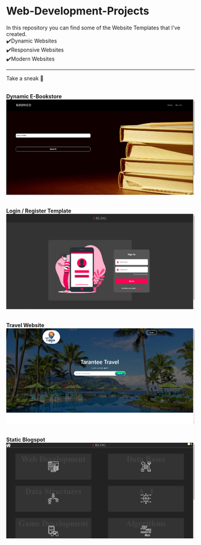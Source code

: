# Web-Development-Projects
In this repository you can find some of the Website Templates that I've created. 
<br/>
✔️Dynamic Websites </br>
✔️Responsive Websites </br>
✔️Modern Websites </br>
<hr>
Take a sneak 👀 <br/><br/>

<b> Dynamic E-Bookstore </b><br/>
![](Dynamic%20E-Bookstore/images/1.png)<br/><br/>

<b> Login / Register Template </b><br/>
![](LoginRegisterTemplate/previewImages/first.png)<br/><br/>

<b> Travel Website </b><br/>
![](Travel_Index_Template/images/1.png)<br/><br/>

<b> Static Blogspot </b><br/>
![](Static%20Blogspot/previewImages/1st.png)<br/><br/>

